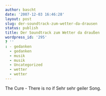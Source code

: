 ```yaml
---
author: bascht
date: '2007-12-03 16:46:28'
layout: post
slug: der-soundtrack-zum-wetter-da-drausen
status: publish
title: Der Soundtrack zum Wetter da draußen
wordpress_id: '295'
? ''
: - gedanken
  - gedanken
  - musik
  - musik
  - Uncategorized
  - wetter
  - wetter
---
```


The Cure - There is no if Sehr sehr geiler Song.


